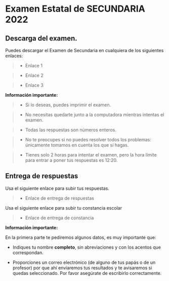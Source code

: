 # Examen Estatal de SECUNDARIA 2022



## Descarga del examen.



Puedes descargar el Examen de Secundaria en cualquiera de los siguientes enlaces:



> * Enlace 1

> * Enlace 2

> * Enlace 3



**Información importante:**



> * Si lo deseas, puedes imprimir el examen.

> * No necesitas quedarte junto a la computadora mientras intentas el examen. 

> * Todas las respuestas son números enteros.

> * No te preocupes si no puedes resolver todos los problemas: únicamente tomamos en cuenta los que sí hagas.

> * Tienes solo 2 horas para intentar el examen, pero la hora límite para entrar a poner tus respuestas es 12:20.



## Entrega de respuestas



Usa el siguiente enlace para subir tus respuestas.



> * Enlace de entrega de respuestas



Usa el siguiente enlace para subir tu constancia escolar



> * Enlace de entrega de constancia



**Información importante:**



En la primera parte te pediremos algunos datos, es muy importante que:



* Indiques tu nombre **completo**, sin abreviaciones y con los acentos que correspondan.

* Proporciones un correo electrónico (de alguno de tus papás o de un profesor) por que ahí enviaremos tus resultados y te avisaremos si quedas seleccionado. Por favor asegúrate de escribirlo correctamente.



